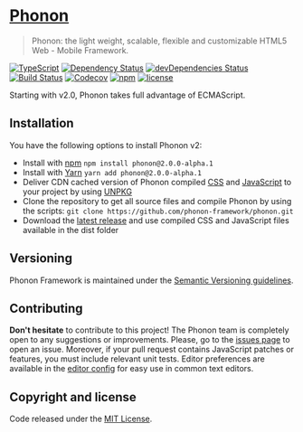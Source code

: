 # [Phonon](http://phonon.quarkdev.com)

> Phonon: the light weight, scalable, flexible and customizable HTML5 Web - Mobile Framework.

[![TypeScript](https://badges.frapsoft.com/typescript/code/typescript.svg?v=101)](https://github.com/ellerbrock/typescript-badges/)
[![Dependency Status](https://david-dm.org/phonon-framework/phonon.svg)](https://david-dm.org/phonon-framework/phonon)
[![devDependencies Status](https://david-dm.org/phonon-framework/phonon/dev-status.svg)](https://david-dm.org/phonon-framework/phonon)
[![Build Status](https://img.shields.io/travis/phonon-framework/phonon.svg?style=flat-square)](https://travis-ci.org/phonon-framework/phonon)
[![Codecov](https://img.shields.io/codecov/c/github/phonon-framework/phonon.svg?style=flat-square)](https://codecov.io/gh/phonon-framework/phonon)
[![npm](https://img.shields.io/npm/v/phonon.svg?style=flat-square)]()
[![license](https://img.shields.io/github/license/quark-dev/phonon.svg?style=flat-square)]()

Starting with v2.0, Phonon takes full advantage of ECMAScript.

## Installation

You have the following options to install Phonon v2:

- Install with [npm](https://www.npmjs.com/package/phonon) `npm install phonon@2.0.0-alpha.1`
- Install with [Yarn](https://yarnpkg.com/en/package/phonon) `yarn add phonon@2.0.0-alpha.1`
- Deliver CDN cached version of Phonon compiled [CSS](https://unpkg.com/phonon@2.0.0-alpha.1/dist/css/) and [JavaScript](https://unpkg.com/phonon@2.0.0-alpha.1/dist/js/) to your project by using [UNPKG](https://unpkg.com/phonon@2.0.0-alpha.1/)
- Clone the repository to get all source files and compile Phonon by using the scripts: `git clone https://github.com/phonon-framework/phonon.git`
- Download the [latest release](https://github.com/phonon-framework/phonon/releases) and use compiled CSS and JavaScript files available in the dist folder

## Versioning

Phonon Framework is maintained under the [Semantic Versioning guidelines](http://semver.org/).


## Contributing

**Don't hesitate** to contribute to this project! The Phonon team is completely open to any suggestions or improvements. Please, go to the [issues page](https://github.com/phonon-framework/phonon/issues) to open an issue.
Moreover, if your pull request contains JavaScript patches or features, you must include relevant unit tests.
Editor preferences are available in the [editor config](https://github.com/phonon-framework/phonon/blob/master/.editorconfig) for easy use in common text editors.


## Copyright and license

Code released under the [MIT License](https://github.com/phonon-framework/phonon/blob/master/LICENSE).
